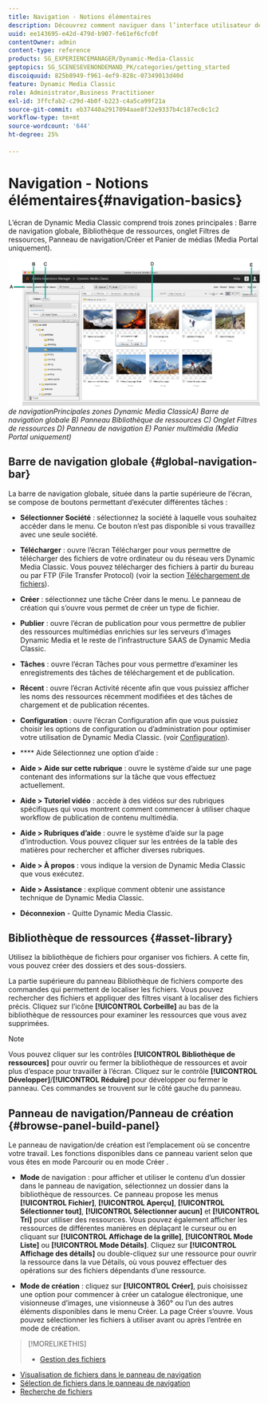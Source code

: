 ```yaml
---
title: Navigation - Notions élémentaires
description: Découvrez comment naviguer dans l’interface utilisateur de Dynamic Media Classic.
uuid: ee143695-e42d-479d-b907-fe61ef6cfc0f
contentOwner: admin
content-type: reference
products: SG_EXPERIENCEMANAGER/Dynamic-Media-Classic
geptopics: SG_SCENESEVENONDEMAND_PK/categories/getting_started
discoiquuid: 825b8949-f961-4ef9-828c-07349013d40d
feature: Dynamic Media Classic
role: Administrator,Business Practitioner
exl-id: 3ffcfab2-c29d-4b0f-b223-c4a5ca99f21a
source-git-commit: eb37440a2917094aae8f32e9337b4c187ec6c1c2
workflow-type: tm+mt
source-wordcount: '644'
ht-degree: 25%

---
```


# Navigation - Notions élémentaires{#navigation-basics}

L’écran de Dynamic Media Classic comprend trois zones principales : Barre de navigation globale, Bibliothèque de ressources, onglet Filtres de ressources, Panneau de navigation/Créer et Panier de médias (Media Portal uniquement).

![Principes ](/help/assets/gs_navigation_basics_popup_popup.png)
*de navigationPrincipales*
*zones Dynamic Media ClassicA) Barre de navigation globale B) Panneau Bibliothèque de ressources C) Onglet Filtres de ressources D) Panneau de navigation E) Panier multimédia (Media Portal uniquement)*

## Barre de navigation globale {#global-navigation-bar}

La barre de navigation globale, située dans la partie supérieure de l’écran, se compose de boutons permettant d’exécuter différentes tâches :

* **Sélectionner Société**  : sélectionnez la société à laquelle vous souhaitez accéder dans le menu. Ce bouton n’est pas disponible si vous travaillez avec une seule société.

* **Télécharger**  : ouvre l’écran Télécharger pour vous permettre de télécharger des fichiers de votre ordinateur ou du réseau vers Dynamic Media Classic. Vous pouvez télécharger des fichiers à partir du bureau ou par FTP (File Transfer Protocol) (voir la section [Téléchargement de fichiers](/help/uploading-files.md)).

* **Créer**  : sélectionnez une tâche Créer dans le menu. Le panneau de création qui s’ouvre vous permet de créer un type de fichier.

* **Publier**  : ouvre l’écran de publication pour vous permettre de publier des ressources multimédias enrichies sur les serveurs d’images Dynamic Media et le reste de l’infrastructure SAAS de Dynamic Media Classic.

* **Tâches**  : ouvre l’écran Tâches pour vous permettre d’examiner les enregistrements des tâches de téléchargement et de publication.

* **Récent**  : ouvre l’écran Activité récente afin que vous puissiez afficher les noms des ressources récemment modifiées et des tâches de chargement et de publication récentes.

* **Configuration**  : ouvre l’écran Configuration afin que vous puissiez choisir les options de configuration ou d’administration pour optimiser votre utilisation de Dynamic Media Classic. (voir [Configuration](/help/setup-basics.md)).

* **** Aide Sélectionnez une option d’aide :

* **Aide > Aide sur cette rubrique**  : ouvre le système d’aide sur une page contenant des informations sur la tâche que vous effectuez actuellement.

* **Aide > Tutoriel vidéo**  : accède à des vidéos sur des rubriques spécifiques qui vous montrent comment commencer à utiliser chaque workflow de publication de contenu multimédia.

* **Aide > Rubriques d’aide**  : ouvre le système d’aide sur la page d’introduction. Vous pouvez cliquer sur les entrées de la table des matières pour rechercher et afficher diverses rubriques.

* **Aide > À propos**  : vous indique la version de Dynamic Media Classic que vous exécutez.

* **Aide > Assistance**  : explique comment obtenir une assistance technique de Dynamic Media Classic.

* **Déconnexion**  - Quitte Dynamic Media Classic.

## Bibliothèque de ressources {#asset-library}

Utilisez la bibliothèque de fichiers pour organiser vos fichiers. A cette fin, vous pouvez créer des dossiers et des sous-dossiers.

La partie supérieure du panneau Bibliothèque de fichiers comporte des commandes qui permettent de localiser les fichiers. Vous pouvez rechercher des fichiers et appliquer des filtres visant à localiser des fichiers précis. Cliquez sur l’icône **[!UICONTROL Corbeille]** au bas de la bibliothèque de ressources pour examiner les ressources que vous avez supprimées.

>[!NOTE]
>
>Vous pouvez cliquer sur les contrôles **[!UICONTROL Bibliothèque de ressources]** pour ouvrir ou fermer la bibliothèque de ressources et avoir plus d’espace pour travailler à l’écran. Cliquez sur le contrôle **[!UICONTROL Développer]**/**[!UICONTROL Réduire]** pour développer ou fermer le panneau. Ces commandes se trouvent sur le côté gauche du panneau.

## Panneau de navigation/Panneau de création {#browse-panel-build-panel}

Le panneau de navigation/de création est l’emplacement où se concentre votre travail. Les fonctions disponibles dans ce panneau varient selon que vous êtes en mode Parcourir ou en mode Créer .

* **Mode**  de navigation : pour afficher et utiliser le contenu d’un dossier dans le panneau de navigation, sélectionnez un dossier dans la bibliothèque de ressources. Ce panneau propose les menus **[!UICONTROL Fichier]**, **[!UICONTROL Aperçu]**, **[!UICONTROL Sélectionner tout]**, **[!UICONTROL Sélectionner aucun]** et **[!UICONTROL Tri]** pour utiliser des ressources. Vous pouvez également afficher les ressources de différentes manières en déplaçant le curseur ou en cliquant sur **[!UICONTROL Affichage de la grille]**, **[!UICONTROL Mode Liste]** ou **[!UICONTROL Mode Détails]**. Cliquez sur **[!UICONTROL Affichage des détails]** ou double-cliquez sur une ressource pour ouvrir la ressource dans la vue Détails, où vous pouvez effectuer des opérations sur des fichiers dépendants d’une ressource.

* **Mode de création**  : cliquez sur  **[!UICONTROL Créer]**, puis choisissez une option pour commencer à créer un catalogue électronique, une visionneuse d’images, une visionneuse à 360° ou l’un des autres éléments disponibles dans le menu Créer. La page Créer s’ouvre. Vous pouvez sélectionner les fichiers à utiliser avant ou après l’entrée en mode de création.

>[!MORELIKETHIS]
>
>* [Gestion des fichiers](about-managing-assets.md)
* [Visualisation de fichiers dans le panneau de navigation](viewing-assets-browse-panel.md#viewing_assets_in_the_browse_panel)
* [Sélection de fichiers dans le panneau de navigation](selecting-assets-browse-panel.md#selecting_assets_in_the_browse_panel)
* [Recherche de fichiers](searching-assets.md#searching_assets)

